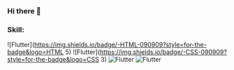 ### Hi there 👋

### Skill: 

![Flutter](https://img.shields.io/badge/-HTML-090909?style=for-the-badge&logo=HTML 5)
![Flutter](https://img.shields.io/badge/-CSS-090909?style=for-the-badge&logo=CSS 3)
![Flutter](https://img.shields.io/badge/-SCSS/SASS-090909?style=for-the-badge&logo=SASS)
![Flutter](https://img.shields.io/badge/-JavaScript-090909?style=for-the-badge&logo=JavaScript)
